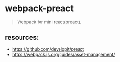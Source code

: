 # webpack-preact
> Webpack for mini react(preact).


## resources:
+ https://github.com/developit/preact
+ https://webpack.js.org/guides/asset-management/
